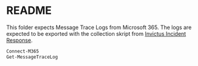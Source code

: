 # README

This folder expects Message Trace Logs from Microsoft 365. The logs are expected to be exported with the collection skript from [Invictus Incident Response](https://github.com/invictus-ir/Microsoft-Extractor-Suite).

```PowerShell
Connect-M365
Get-MessageTraceLog
```